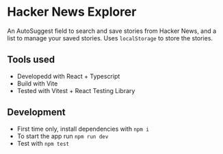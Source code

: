 # Hacker News Explorer

An AutoSuggest field to search and save stories from Hacker News, and a list to manage your saved stories. Uses `localStorage` to store the stories.

## Tools used

- Developedd with React + Typescript
- Build with Vite
- Tested with Vitest + React Testing Library

## Development

- First time only, install dependencies with `npm i`
- To start the app run `npm run dev`
- Test with `npm test`
